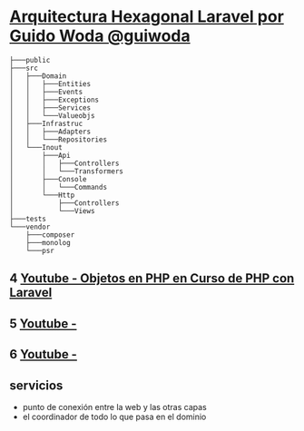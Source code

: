 # [Arquitectura Hexagonal Laravel por Guido Woda @guiwoda](https://www.youtube.com/watch?v=mOKh7n_Ycgk&index=1&list=PLHseQfu4Nn9fHNcLfF_ZP6noF24xtMtAf)

```ssh
├───public
├───src
│   ├───Domain
│   │   ├───Entities
│   │   ├───Events
│   │   ├───Exceptions
│   │   ├───Services
│   │   └───Valueobjs
│   ├───Infrastruc
│   │   ├───Adapters
│   │   └───Repositories
│   └───Inout
│       ├───Api
│       │   ├───Controllers
│       │   └───Transformers
│       ├───Console
│       │   └───Commands
│       └───Http
│           ├───Controllers
│           └───Views
├───tests
└───vendor
    ├───composer
    ├───monolog
    └───psr
```

## 4 [Youtube - Objetos en PHP en Curso de PHP con Laravel](https://www.youtube.com/watch?v=B7cmT86TIag&list=PLHseQfu4Nn9fHNcLfF_ZP6noF24xtMtAf&index=3)


## 5 [Youtube - ]()

## 6 [Youtube - ]()


## servicios
- punto de conexión entre la web y las otras capas
- el coordinador de todo lo que pasa en el dominio
